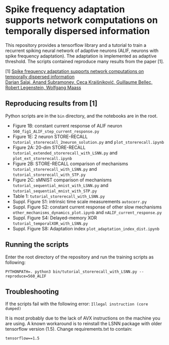 # Spike frequency adaptation supports network computations on temporally dispersed information

This repository provides a tensorflow library and a tutorial to train a recurrent spiking neural network of adaptive 
neurons (ALIF, neurons with spike frequency adaptation).
The adaptation is implemented as adaptive threshold.
The scripts contained reproduce many results from the paper [1].

[1] [Spike frequency adaptation supports network computations on temporally dispersed information  
Darjan Salaj, Anand Subramoney, Ceca Kraišniković, Guillaume Bellec, Robert Legenstein, Wolfgang Maass](https://www.biorxiv.org/content/10.1101/2020.05.11.081513v1.abstract)

## Reproducing results from [1]

Python scripts are in the `bin` directory, and the notebooks are in the root.

- Figure 1B: constant current response of ALIF neuron `560_fig1_ALIF_step_current_response.py`
- Figure 1E: 2 neuron STORE-RECALL `tutorial_storerecall_2neuron_solution.py` and `plot_storerecall.ipynb`
- Figure 2A: 20-dim STORE-RECALL `tutorial_extended_storerecall_with_LSNN.py` and `plot_ext_storerecall.ipynb`
- Figure 2B: STORE-RECALL comparison of mechanisms `tutorial_storerecall_with_LSNN.py` and `tutorial_storerecall_with_STP.py`
- Figure 2C: sMNIST comparison of mechanisms `tutorial_sequential_mnist_with_LSNN.py` and `tutorial_sequential_mnist_with_STP.py`
- Table 1: `tutorial_storerecall_with_LSNN.py`
- Suppl. Figure S1: intrinsic time scale measurements `autocorr.py`
- Suppl. Figure S2: constant current response of other slow mechanisms `other_mechanisms_dynamics_plot.ipynb` and `nALIF_current_response.py`
- Suppl. Figure S4: Delayed-memory XOR `tutorial_temporalXOR_with_LSNN.py`
- Suppl. Figure S8: Adaptation index `plot_adaptation_index_dist.ipynb`


## Running the scripts

Enter the root directory of the repository and run the training scripts as following:

    PYTHONPATH=. python3 bin/tutorial_storerecall_with_LSNN.py --reproduce=560_ALIF

## Troubleshooting

If the scripts fail with the following error:
`` Illegal instruction (core dumped) ``

It is most probably due to the lack of AVX instructions on the machine you are using.
A known workaround is to reinstall the LSNN package with older tensorflow version (1.5).
Change requirements.txt to contain:

`` tensorflow==1.5 ``
